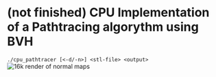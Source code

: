 # (not finished) CPU Implementation of a Pathtracing algorythm using BVH

```./cpu_pathtracer [<-d/-n>] <stl-file> <output>```
![16k render of normal maps](https://github.com/d3crvpt3d/cpu_pathtracer/blob/pc/dragon_normal_16k.png?raw=true)
